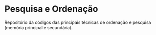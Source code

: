 # Pesquisa e Ordenação
Repositório da códigos das principais técnicas de ordenação e pesquisa (memória principal e secundária).
